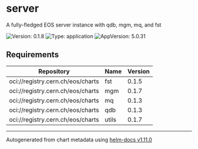 
# server

A fully-fledged EOS server instance with qdb, mgm, mq, and fst

![Version: 0.1.8](https://img.shields.io/badge/Version-0.1.8-informational?style=flat-square) ![Type: application](https://img.shields.io/badge/Type-application-informational?style=flat-square) ![AppVersion: 5.0.31](https://img.shields.io/badge/AppVersion-5.0.31-informational?style=flat-square)

## Requirements

| Repository | Name | Version |
|------------|------|---------|
| oci://registry.cern.ch/eos/charts | fst | 0.1.5 |
| oci://registry.cern.ch/eos/charts | mgm | 0.1.7 |
| oci://registry.cern.ch/eos/charts | mq | 0.1.3 |
| oci://registry.cern.ch/eos/charts | qdb | 0.1.3 |
| oci://registry.cern.ch/eos/charts | utils | 0.1.7 |

----------------------------------------------
Autogenerated from chart metadata using [helm-docs v1.11.0](https://github.com/norwoodj/helm-docs/releases/v1.11.0)
